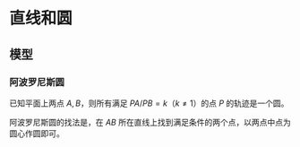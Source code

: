 # 直线和圆

## 模型

### 阿波罗尼斯圆

已知平面上两点 $A,B$，则所有满足 $PA/PB=k$（$k\neq1$）的点 $P$ 的轨迹是一个圆。

阿波罗尼斯圆的找法是，在 $AB$ 所在直线上找到满足条件的两个点，以两点中点为圆心作圆即可。
